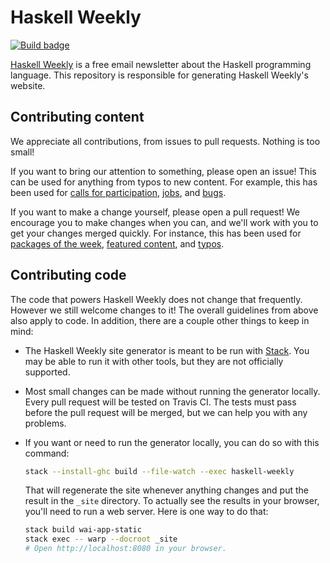 # Haskell Weekly

[![Build badge][]][build]

[Haskell Weekly][] is a free email newsletter about the Haskell programming
language. This repository is responsible for generating Haskell Weekly's
website.

## Contributing content

We appreciate all contributions, from issues to pull requests. Nothing is too
small!

If you want to bring our attention to something, please open an issue! This can
be used for anything from typos to new content. For example, this has been used
for [calls for participation][], [jobs][], and [bugs][].

If you want to make a change yourself, please open a pull request! We encourage
you to make changes when you can, and we'll work with you to get your changes
merged quickly. For instance, this has been used for [packages of the week][],
[featured content][], and [typos][].

## Contributing code

The code that powers Haskell Weekly does not change that frequently. However we
still welcome changes to it! The overall guidelines from above also apply to
code. In addition, there are a couple other things to keep in mind:

-   The Haskell Weekly site generator is meant to be run with [Stack][]. You
    may be able to run it with other tools, but they are not officially
    supported.

-   Most small changes can be made without running the generator locally. Every
    pull request will be tested on Travis CI. The tests must pass before the
    pull request will be merged, but we can help you with any problems.

-   If you want or need to run the generator locally, you can do so with this
    command:

    ``` sh
    stack --install-ghc build --file-watch --exec haskell-weekly
    ```

    That will regenerate the site whenever anything changes and put the result
    in the `_site` directory. To actually see the results in your browser,
    you'll need to run a web server. Here is one way to do that:

    ``` sh
    stack build wai-app-static
    stack exec -- warp --docroot _site
    # Open http://localhost:8080 in your browser.
    ```

[Build badge]: https://travis-ci.org/haskellweekly/haskellweekly.github.io.svg?branch=base
[build]: https://travis-ci.org/haskellweekly/haskellweekly.github.io
[Haskell Weekly]: https://haskellweekly.news
[calls for participation]: https://github.com/haskellweekly/haskellweekly.github.io/issues/138
[jobs]: https://github.com/haskellweekly/haskellweekly.github.io/issues/136
[bugs]: https://github.com/haskellweekly/haskellweekly.github.io/issues/62
[packages of the week]: https://github.com/haskellweekly/haskellweekly.github.io/issues/159
[featured content]: https://github.com/haskellweekly/haskellweekly.github.io/issues/148
[typos]: https://github.com/haskellweekly/haskellweekly.github.io/issues/145
[Stack]: https://docs.haskellstack.org/en/stable/README/
